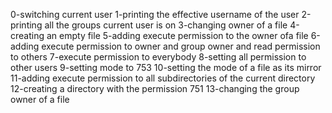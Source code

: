 0-switching current user
1-printing the effective username of the user
2-printing all the groups current user is on
3-changing owner of a file
4-creating an empty file
5-adding execute permission to the owner ofa file
6-adding execute permission to owner and group owner and read permission to others
7-execute permission to everybody
8-setting all permission to other users
9-setting mode to 753
10-setting the mode of a file as its mirror
11-adding execute permission to all subdirectories of the current directory
12-creating a directory with the permission 751
13-changing the group owner of a file
